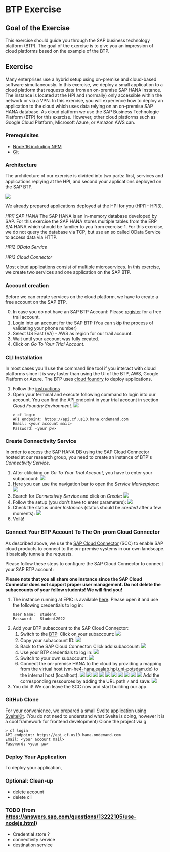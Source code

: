 # BTP Exercise
## Goal of the Exercise

This exercise should guide you through the SAP business technology platform (BTP). The goal of the exercise is to give you an impression of cloud platforms based on the example of the BTP.

## Exercise

Many enterprises use a hybrid setup using on-premise and cloud-based software simultaneously. In this exercise, we deploy a small application to a cloud platform that requests data from an on-premise SAP HANA instance. The instance is located at the HPI and (normally) only accessible within the network or via a VPN. In this exercise, you will experience how to deploy an application to the cloud which uses data relying on an on-premise SAP HANA database. As cloud platform we use the SAP Business Technologie Platform (BTP) for this exercise. However, other cloud platforms such as Google Cloud Platform, Microsoft Azure, or Amazon AWS can.

### Prerequisites

- [Node 16 including NPM](https://nodejs.org/en/download/)
- [Git](https://git-scm.com/)

### Architecture

The architecture of our exercise is divided into two parts: first, services and applications replying at the HPI, and second your applications deployed on the SAP BTP.

![](img/structure.png)

We already prepared applications deployed at the HPI for you (HPI1 - HPI3). 

*HPI1 SAP HANA* The SAP HANA is an in-memory database developed by SAP. For this exercise the SAP HANA stores multiple tables from the ERP S/4 HANA which should be familier to you from exercise 1. For this exercise, we do not query the database via TCP, but use an so called OData Service to access data via HTTP.

*HPI2 OData Service*

*HPI3 Cloud Connector*

Most cloud applications consist of multiple microservices. In this exercise, we create two services and one application on the SAP BTP. 

### Account creation

Before we can create services on the cloud platform, we have to create a free account on the SAP BTP.  

0. In case you do not have an SAP BTP Account: Please [register](https://www.sap.com/products/business-technology-platform/trial.html?trial=https%3A%2F%2Fwww.sap.com%2Fregistration%2Ftrial.908cb719-0e03-421c-a091-daca045f0acc.html) for a free trail account.
1. [Login](https://account.hana.ondemand.com/) into an account for the SAP BTP (You can skip the process of validating your phone number)
2. Select US East (VA) - AWS as region for our trail account.
3. Wait until your account was fully created. 
4. Click on *Go To Your Trial Account*.

### CLI Installation

In most cases you'll use the command line tool if you interact with cloud platforms since it is way faster than using the UI of the BTP, AWS, Google Platform or Azure.
The BTP uses [cloud foundry](https://www.cloudfoundry.org/) to deploy applications.

1. Follow the [instructions](https://github.com/cloudfoundry/cli/wiki/V8-CLI-Installation-Guide)
2. Open your terminal and execute following command to login into our account. You can find the API endpoint in your trial account in section *Cloud Foundry Environment*.
    ![](img/cf-api.png)
    ````
    > cf login
    API endpoint: https://api.cf.us10.hana.ondemand.com
    Email: <your account mail>
    Password: <your pw>
    ````

### Create Connectivity Service
In order to access the SAP HANA DB using the SAP Cloud Connector hosted at our research group, you need to create an instance of BTP's *Connectivity Service*.
1. After cklicking on *Go To Your Trial Account*, you have to enter your subaccount:
    ![](img/trial-account.png)
2. Here you can use the navigation bar to open the *Service Marketplace*:
    ![](img/service-marketplace.png)
3. Search for *Connectivity Service* and click on *Create*:
    ![](img/create-connectivity-service.png)
4. Follow the setup (you don't have to enter parameters):
    ![](img/setup.png)
5. Check the status under *Instances* (status should be *created* after a few moments):
    ![](img/instances.png)
6. Voilà!

### Connect Your BTP Account To The On-prom Cloud Connector
As described above, we use the [SAP Cloud Connector](https://blogs.sap.com/2022/02/03/cloud-connector-explained-in-simple-terms/) (SCC) to enable SAP cloud products to connect to the on-premise systems in our own landscape. It basically tunnels the requests.

Please follow these steps to configure the SAP Cloud Connector to connect your SAP BTP account:

**Please note that you all share one instance since the SAP Cloud Connector does not support proper user management. Do not delete the subaccounts of your fellow students! We will find you!** 

1. The instance running at EPIC is available [here](https://vm-he4-hana.eaalab.hpi.uni-potsdam.de:8443/). Please open it and use the following credentials to log in:
    ````
    User Name:  student
    Password:   Student2022
    ````
2. Add your BTP subaccount to the SAP Cloud Connector:
    1. Switch to the [BTP](https://account.hanatrial.ondemand.com): Click on your subaccount:
    ![](img/trial-account.png)
    2. Copy your subaccount ID:
    ![](img/subaccount-id.png)
    3. Back to the SAP Cloud Connector: Click add subaccount:
    ![](img/add-subaccount-scc.png)
    4. Use your BTP credentials to log in:
    ![](img/form-subaccount.png)
    5. Switch to your own subaccount:
    ![](img/switch-subaccounts.png)
    6. Connect the on-premise HANA to the cloud by providing a mapping from the virtual host (vm-he4-hana.eaalab.hpi.uni-potsdam.de) to the internal host (localhost):
    ![](img/add-subacc-1.png)
    ![](img/add-subacc-2.png)
    ![](img/add-subacc-3.png)
    ![](img/add-subacc-4.png)
    ![](img/add-subacc-5.png)
    ![](img/add-subacc-6.png)
    ![](img/add-subacc-7.png)
    ![](img/add-subacc-8.png)
    ![](img/add-subacc-9.png)
    ![](img/add-subacc-10.png)
    Add the corresponding ressources by adding the URL path ``/`` and save:
    ![](img/add-subacc-11.png)
3. You did it! We can leave the SCC now and start building our app.
### GitHub Clone

For your convenience, we prepared a small [Svelte](https://svelte.dev/) application using [SvelteKit](https://kit.svelte.dev/). (You do not need to understand what Svelte is doing, however it is a cool framework for frontend development) Clone the project via g

````
> cf login
API endpoint: https://api.cf.us10.hana.ondemand.com
Email: <your account mail>
Password: <your pw>
````

### Deploy Your Application
To deploy your application, 

### Optional: Clean-up 
- delete account
- delete cli

### TODO (from https://answers.sap.com/questions/13222105/use-nodejs.html)
- Credential store ?
- connectivity service
- destination service
